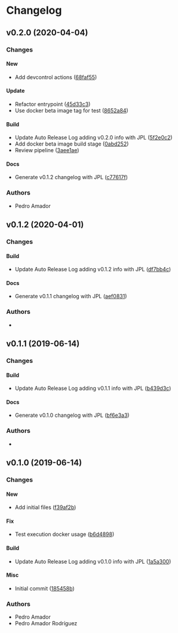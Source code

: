 # Changelog

## v0.2.0 (2020-04-04)

### Changes

#### New

* Add devcontrol actions ([68faf55](https://github.com/kairops/dc-mdline/commit/68faf55))

#### Update

* Refactor entrypoint ([45d33c3](https://github.com/kairops/dc-mdline/commit/45d33c3))
* Use docker beta image tag for test ([8652a84](https://github.com/kairops/dc-mdline/commit/8652a84))

#### Build

* Update Auto Release Log adding v0.2.0 info with JPL ([5f2e0c2](https://github.com/kairops/dc-mdline/commit/5f2e0c2))
* Add docker beta image build stage ([0abd252](https://github.com/kairops/dc-mdline/commit/0abd252))
* Review pipeline ([3aee1ae](https://github.com/kairops/dc-mdline/commit/3aee1ae))

#### Docs

* Generate v0.1.2 changelog with JPL ([c77617f](https://github.com/kairops/dc-mdline/commit/c77617f))

### Authors

* Pedro Amador

## v0.1.2 (2020-04-01)

### Changes

#### Build

* Update Auto Release Log adding v0.1.2 info with JPL ([df7bb4c](https://github.com/kairops/dc-mdline/commit/df7bb4c))

#### Docs

* Generate v0.1.1 changelog with JPL ([aef0831](https://github.com/kairops/dc-mdline/commit/aef0831))

### Authors

* 

## v0.1.1 (2019-06-14)

### Changes

#### Build

* Update Auto Release Log adding v0.1.1 info with JPL ([b439d3c](https://github.com/kairops/dc-mdline/commit/b439d3c))

#### Docs

* Generate v0.1.0 changelog with JPL ([bf6e3a3](https://github.com/kairops/dc-mdline/commit/bf6e3a3))

### Authors

* 

## v0.1.0 (2019-06-14)

### Changes

#### New

* Add initial files ([f39af2b](https://github.com/kairops/dc-mdline/commit/f39af2b))

#### Fix

* Test execution docker usage ([b6d4898](https://github.com/kairops/dc-mdline/commit/b6d4898))

#### Build

* Update Auto Release Log adding v0.1.0 info with JPL ([1a5a300](https://github.com/kairops/dc-mdline/commit/1a5a300))

#### Misc

* Initial commit ([185458b](https://github.com/kairops/dc-mdline/commit/185458b))

### Authors

* Pedro Amador
* Pedro Amador Rodríguez

